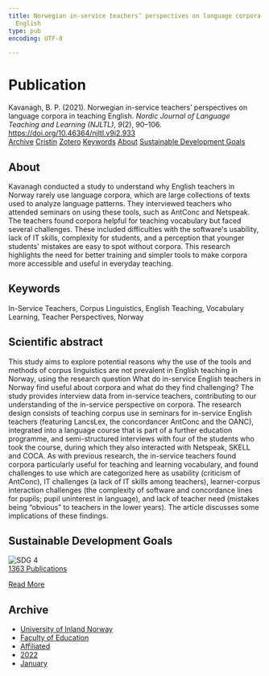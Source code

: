 ```yaml
---
title: Norwegian in-service teachers’ perspectives on language corpora in teaching
  English
type: pub
encoding: UTF-8

---
```

<h1>Publication</h1>
<article id="csl-bib-container-MBBCXK7G" class="csl-bib-container">
  <div class="csl-bib-body"> <div class="csl-entry">Kavanagh, B. P. (2021). Norwegian in-service teachers’ perspectives on language corpora in teaching English. <i>Nordic Journal of Language Teaching and Learning (NJLTL)</i>, <i>9</i>(2), 90–106. <a href="https://doi.org/10.46364/njltl.v9i2.933">https://doi.org/10.46364/njltl.v9i2.933</a></div> </div>
  <div class="csl-bib-buttons">
    <a href="#taxonomy-article-MBBCXK7G" alt="archive" class="csl-bib-button">Archive</a>
    <a href="https://app.cristin.no/results/show.jsf?id=1986444" alt="Cristin" class="csl-bib-button">Cristin</a>
    <a href="http://zotero.org/groups/5881554/items/MBBCXK7G" alt="Zotero" class="csl-bib-button">Zotero</a>
    <a href="#keywords-article-MBBCXK7G" alt="keywords" class="csl-bib-button">Keywords</a>
    <a href="#about-article-MBBCXK7G" alt="about_pub" class="csl-bib-button">About</a>
    <a href="#sdg-article-MBBCXK7G" alt="sdg" class="csl-bib-button">Sustainable Development Goals</a>
  </div>
  <div id="csl-bib-meta-container-MBBCXK7G"></div>
</article>
<div id="csl-bib-meta-MBBCXK7G" class="csl-bib-meta">
  <article id="about-article-MBBCXK7G" class="about_pub-article">
    <h1>About</h1>
    Kavanagh conducted a study to understand why English teachers in Norway rarely use language corpora, which are large collections of texts used to analyze language patterns. They interviewed teachers who attended seminars on using these tools, such as AntConc and Netspeak. The teachers found corpora helpful for teaching vocabulary but faced several challenges. These included difficulties with the software's usability, lack of IT skills, complexity for students, and a perception that younger students' mistakes are easy to spot without corpora. This research highlights the need for better training and simpler tools to make corpora more accessible and useful in everyday teaching.
  </article>
  <article id="keywords-article-MBBCXK7G" class="keywords-article">
    <h1>Keywords</h1>
    In-Service Teachers, Corpus Linguistics, English Teaching, Vocabulary Learning, Teacher Perspectives, Norway
  </article>
  <article id="abstract-article-MBBCXK7G" class="abstract-article">
    <h1>Scientific abstract</h1>
    This study aims to explore potential reasons why the use of the tools and methods of corpus linguistics are not prevalent in English teaching in Norway, using the research question What do in-service English teachers in Norway find useful about corpora and what do they find challenging? The study provides interview data from in-service teachers, contributing to our understanding of the in-service perspective on corpora. The research design consists of teaching corpus use in seminars for in-service English teachers (featuring LancsLex, the concordancer AntConc and the OANC), integrated into a language course that is part of a further education programme, and semi-structured interviews with four of the students who took the course, during which they also interacted with Netspeak, SKELL and COCA. As with previous research, the in-service teachers found corpora particularly useful for teaching and learning vocabulary, and found challenges to use which are categorized here as usability (criticism of AntConc), IT challenges (a lack of IT skills among teachers), learner-corpus interaction challenges (the complexity of software and concordance lines for pupils; pupil uninterest in language), and lack of teacher need (mistakes being “obvious” to teachers in the lower years). The article discusses some implications of these findings.
  </article>
  <article id="sdg-article-MBBCXK7G" class="sdg-article">
    <h1>Sustainable Development Goals</h1>
    <div class="sdg-container"><div id="sdg4" class="sdg">
        <img src="{{< params subfolder >}}images/sdg/sdg04_en.png" class="image" alt="SDG 4">
        <div class="sdg-overlay">
          <a href="{{< params subfolder >}}en/archive/?sdg=4#archive" class="sdg-publication-count"><span>1363</span> Publications</a>
          <p><a href="https://sdgs.un.org/goals/goal4" class="sdg-read-more">Read More</a></p>
        </div>
      </div></div>
  </article>
  <article id="taxonomy-article-MBBCXK7G" class="taxonomy-article">
    <h1>Archive</h1>
    <ul>
      <li><a href="{{< params subfolder >}}en/archive/?key=3DCRN523">University of Inland Norway</a></li>
      <li><a href="{{< params subfolder >}}en/archive/?key=WYNZA47F">Faculty of Education</a></li>
      <li><a href="{{< params subfolder >}}en/archive/?key=2ZAN5K7T">Affiliated</a></li>
      <li><a href="{{< params subfolder >}}en/archive/?key=JF3NNR7W">2022</a></li>
      <li><a href="{{< params subfolder >}}en/archive/?key=E8G9DL42">January</a></li>
    </ul>
  </article>
</div>
